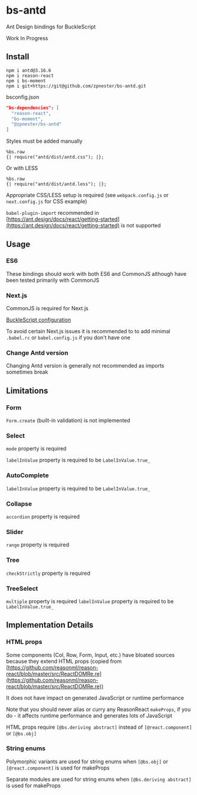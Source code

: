 # bs-antd

Ant Design bindings for BuckleScript

Work In Progress

## Install

```
npm i antd@3.16.6
npm i reason-react
npm i bs-moment
npm i git+https://git@github.com/zpnester/bs-antd.git
```

bsconfig.json
```json
"bs-dependencies": [
  "reason-react",
  "bs-moment",
  "@zpnester/bs-antd"
]
```

Styles must be added manually

```reason
%bs.raw
{| require("antd/dist/antd.css"); |};
```

Or with LESS

```reason
%bs.raw
{| require("antd/dist/antd.less"); |};
```

Appropriate CSS/LESS setup is required (see `webpack.config.js` or `next.config.js` for CSS example)


`babel-plugin-import` recommended in [https://ant.design/docs/react/getting-started](https://ant.design/docs/react/getting-started) is not supported


## Usage

### ES6

These bindings should work with both ES6 and CommonJS although have been tested primarily with CommonJS

### Next.js

CommonJS is required for Next.js

[BuckleScript configuration](https://bucklescript.github.io/docs/en/build-configuration.html#package-specs)

To avoid certain Next.js issues it is recommended to to add minimal `.babel.rc` or `babel.config.js` if you don't have one

### Change Antd version

Changing Antd version is generally not recommended as imports sometimes break

## Limitations

### Form

`Form.create` (built-in validation) is not implemented


### Select

`mode` property is required

`labelInValue` property is required to be `LabelInValue.true_`

### AutoComplete

`labelInValue` property is required to be `LabelInValue.true_`

### Collapse

`accordion` property is required

### Slider
`range` property is required

### Tree

`checkStrictly` property is required

### TreeSelect

`multiple` property is required
`labelInValue` property is required to be `LabelInValue.true_`


## Implementation Details

### HTML props

Some components (Col, Row, Form, Input, etc.) have bloated sources because they extend HTML props (copied from [https://github.com/reasonml/reason-react/blob/master/src/ReactDOMRe.re](https://github.com/reasonml/reason-react/blob/master/src/ReactDOMRe.re))

It does not have impact on generated JavaScript or runtime performance

Note that you should never alias or curry any ReasonReact `makeProps`, if you do - it affects runtime performance and generates lots of JavaScript

HTML props require `[@bs.deriving abstract]` instead of `[@react.component]` or `[@bs.obj]`

### String enums

Polymorphic variants are used for string enums when `[@bs.obj]` or `[@react.component]` is used for makeProps

Separate modules are used for string enums when `[@bs.deriving abstract]` is used for makeProps



